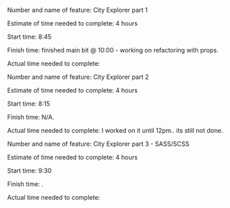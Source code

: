 Number and name of feature: City Explorer part 1

Estimate of time needed to complete: 4 hours

Start time: 8:45

Finish time: finished main bit @ 10:00 - working on refactoring with props.

Actual time needed to complete:

Number and name of feature: City Explorer part 2

Estimate of time needed to complete: 4 hours

Start time: 8:15

Finish time: N/A.

Actual time needed to complete: I worked on it until 12pm.. its still not done.

Number and name of feature: City Explorer part 3 - SASS/SCSS

Estimate of time needed to complete: 4 hours

Start time: 9:30

Finish time: .

Actual time needed to complete:
